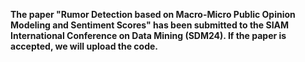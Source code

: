 **The paper "Rumor Detection based on Macro-Micro Public Opinion Modeling and Sentiment Scores" has been submitted to the SIAM International Conference on Data Mining (SDM24). If the paper is accepted, we will upload the code.**

